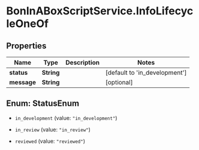 # BonInABoxScriptService.InfoLifecycleOneOf

## Properties

Name | Type | Description | Notes
------------ | ------------- | ------------- | -------------
**status** | **String** |  | [default to &#39;in_development&#39;]
**message** | **String** |  | [optional] 



## Enum: StatusEnum


* `in_development` (value: `"in_development"`)

* `in_review` (value: `"in_review"`)

* `reviewed` (value: `"reviewed"`)




